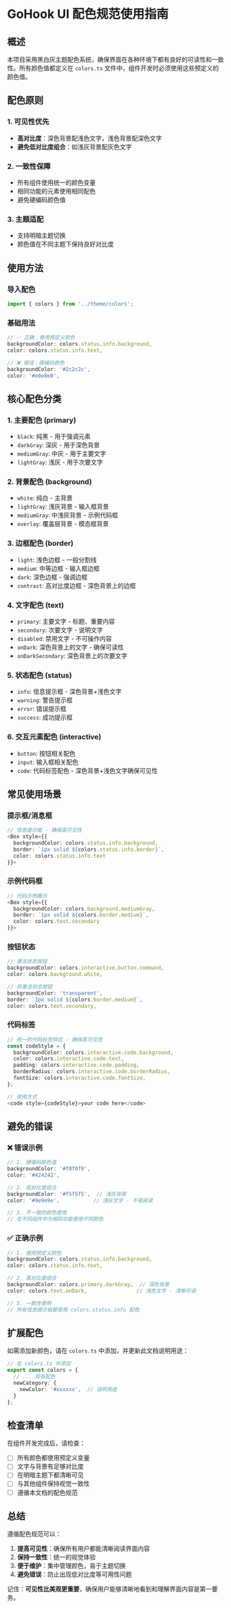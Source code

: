 # GoHook UI 配色规范使用指南

## 概述

本项目采用黑白灰主题配色系统，确保界面在各种环境下都有良好的可读性和一致性。所有颜色值都定义在 `colors.ts` 文件中，组件开发时必须使用这些预定义的颜色值。

## 配色原则

### 1. 可见性优先
- **高对比度**：深色背景配浅色文字，浅色背景配深色文字
- **避免低对比度组合**：如浅灰背景配灰色文字

### 2. 一致性保障
- 所有组件使用统一的颜色变量
- 相同功能的元素使用相同配色
- 避免硬编码颜色值

### 3. 主题适配
- 支持明暗主题切换
- 颜色值在不同主题下保持良好对比度

## 使用方法

### 导入配色
```typescript
import { colors } from '../theme/colors';
```

### 基础用法
```typescript
// ✅ 正确：使用预定义颜色
backgroundColor: colors.status.info.background,
color: colors.status.info.text,

// ❌ 错误：硬编码颜色
backgroundColor: '#2c2c2c',
color: '#e0e0e0',
```

## 核心配色分类

### 1. 主要配色 (primary)
- `black`: 纯黑 - 用于强调元素
- `darkGray`: 深灰 - 用于深色背景
- `mediumGray`: 中灰 - 用于主要文字
- `lightGray`: 浅灰 - 用于次要文字

### 2. 背景配色 (background)
- `white`: 纯白 - 主背景
- `lightGray`: 浅灰背景 - 输入框背景
- `mediumGray`: 中浅灰背景 - 示例代码框
- `overlay`: 覆盖层背景 - 模态框背景

### 3. 边框配色 (border)
- `light`: 浅色边框 - 一般分割线
- `medium`: 中等边框 - 输入框边框
- `dark`: 深色边框 - 强调边框
- `contrast`: 高对比度边框 - 深色背景上的边框

### 4. 文字配色 (text)
- `primary`: 主要文字 - 标题、重要内容
- `secondary`: 次要文字 - 说明文字
- `disabled`: 禁用文字 - 不可操作内容
- `onDark`: 深色背景上的文字 - 确保可读性
- `onDarkSecondary`: 深色背景上的次要文字

### 5. 状态配色 (status)
- `info`: 信息提示框 - 深色背景+浅色文字
- `warning`: 警告提示框
- `error`: 错误提示框
- `success`: 成功提示框

### 6. 交互元素配色 (interactive)
- `button`: 按钮相关配色
- `input`: 输入框相关配色
- `code`: 代码标签配色 - 深色背景+浅色文字确保可见性

## 常见使用场景

### 提示框/消息框
```typescript
// 信息提示框 - 确保高可见性
<Box style={{
  backgroundColor: colors.status.info.background,
  border: `1px solid ${colors.status.info.border}`,
  color: colors.status.info.text
}}>
```

### 示例代码框
```typescript
// 代码示例展示
<Box style={{
  backgroundColor: colors.background.mediumGray,
  border: `1px solid ${colors.border.medium}`,
  color: colors.text.secondary
}}>
```

### 按钮状态
```typescript
// 激活状态按钮
backgroundColor: colors.interactive.button.command,
color: colors.background.white,

// 非激活状态按钮
backgroundColor: 'transparent',
border: `1px solid ${colors.border.medium}`,
color: colors.text.secondary,
```

### 代码标签
```typescript
// 统一的代码标签样式 - 确保高可见性
const codeStyle = {
  backgroundColor: colors.interactive.code.background,
  color: colors.interactive.code.text,
  padding: colors.interactive.code.padding,
  borderRadius: colors.interactive.code.borderRadius,
  fontSize: colors.interactive.code.fontSize,
};

// 使用方式
<code style={codeStyle}>your code here</code>
```

## 避免的错误

### ❌ 错误示例
```typescript
// 1. 硬编码颜色值
backgroundColor: '#f0f0f0',
color: '#424242',

// 2. 低对比度组合
backgroundColor: '#f5f5f5',  // 浅灰背景
color: '#9e9e9e',           // 浅灰文字 - 不易阅读

// 3. 不一致的颜色使用
// 在不同组件中为相同功能使用不同颜色
```

### ✅ 正确示例
```typescript
// 1. 使用预定义颜色
backgroundColor: colors.status.info.background,
color: colors.status.info.text,

// 2. 高对比度组合
backgroundColor: colors.primary.darkGray,  // 深色背景
color: colors.text.onDark,                // 浅色文字 - 清晰可读

// 3. 一致性使用
// 所有信息提示框都使用 colors.status.info 配色
```

## 扩展配色

如需添加新颜色，请在 `colors.ts` 中添加，并更新此文档说明用途：

```typescript
// 在 colors.ts 中添加
export const colors = {
  // ... 现有配色
  newCategory: {
    newColor: '#xxxxxx',  // 说明用途
  }
};
```

## 检查清单

在组件开发完成后，请检查：

- [ ] 所有颜色都使用预定义变量
- [ ] 文字与背景有足够对比度
- [ ] 在明暗主题下都清晰可见
- [ ] 与其他组件保持视觉一致性
- [ ] 遵循本文档的配色规范

## 总结

遵循配色规范可以：
1. **提高可见性**：确保所有用户都能清晰阅读界面内容
2. **保持一致性**：统一的视觉体验
3. **便于维护**：集中管理颜色，易于主题切换
4. **避免错误**：防止出现低对比度等可用性问题

记住：**可见性比美观更重要**，确保用户能够清晰地看到和理解界面内容是第一要务。 